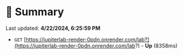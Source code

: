 # 📖 Summary
Last updated: **4/22/2024, 6:25:59 PM**

- `GET` [https://jupiterlab-render-0pdn.onrender.com/lab?](https://jupiterlab-render-0pdn.onrender.com/lab?) - **Up** (8358ms)
